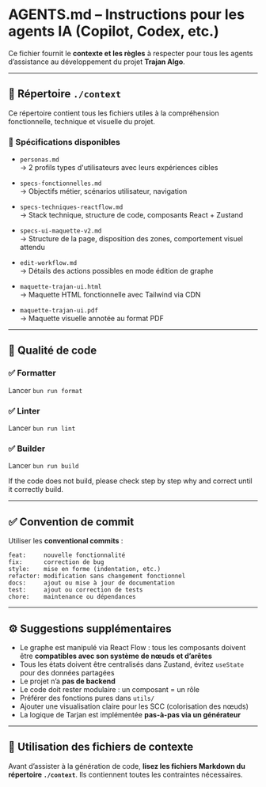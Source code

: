 # AGENTS.md – Instructions pour les agents IA (Copilot, Codex, etc.)

Ce fichier fournit le **contexte et les règles** à respecter pour tous les agents d’assistance au développement du projet **Trajan Algo**.

---

## 📁 Répertoire `./context`

Ce répertoire contient tous les fichiers utiles à la compréhension fonctionnelle, technique et visuelle du projet.

### 🔖 Spécifications disponibles

- `personas.md`  
  → 2 profils types d'utilisateurs avec leurs expériences cibles

- `specs-fonctionnelles.md`  
  → Objectifs métier, scénarios utilisateur, navigation

- `specs-techniques-reactflow.md`  
  → Stack technique, structure de code, composants React + Zustand

- `specs-ui-maquette-v2.md`  
  → Structure de la page, disposition des zones, comportement visuel attendu

- `edit-workflow.md`  
  → Détails des actions possibles en mode édition de graphe

- `maquette-trajan-ui.html`  
  → Maquette HTML fonctionnelle avec Tailwind via CDN

- `maquette-trajan-ui.pdf`  
  → Maquette visuelle annotée au format PDF

---

## 🧪 Qualité de code

### ✅ Formatter

Lancer `bun run format`

### ✅ Linter

Lancer `bun run lint`

### ✅ Builder

Lancer `bun run build`

If the code does not build, please check step by step why and correct until it correctly build.

---

## ✅ Convention de commit

Utiliser les **conventional commits** :

```
feat:     nouvelle fonctionnalité
fix:      correction de bug
style:    mise en forme (indentation, etc.)
refactor: modification sans changement fonctionnel
docs:     ajout ou mise à jour de documentation
test:     ajout ou correction de tests
chore:    maintenance ou dépendances
```

---

## ⚙️ Suggestions supplémentaires

- Le graphe est manipulé via React Flow : tous les composants doivent être **compatibles avec son système de nœuds et d’arêtes**
- Tous les états doivent être centralisés dans Zustand, évitez `useState` pour des données partagées
- Le projet n’a **pas de backend**
- Le code doit rester modulaire : un composant = un rôle
- Préférer des fonctions pures dans `utils/`
- Ajouter une visualisation claire pour les SCC (colorisation des nœuds)
- La logique de Tarjan est implémentée **pas-à-pas via un générateur**

---

## 🧠 Utilisation des fichiers de contexte

Avant d’assister à la génération de code, **lisez les fichiers Markdown du répertoire `./context`**. Ils contiennent toutes les contraintes nécessaires.
